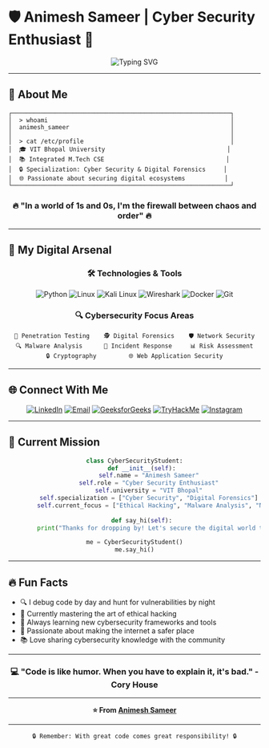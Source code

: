 # 🛡️ Animesh Sameer | Cyber Security Enthusiast 🔐

<div align="center">
  
![Typing SVG](https://readme-typing-svg.herokuapp.com?font=Fira+Code&weight=600&size=28&duration=4000&pause=1000&color=00F7FF&center=true&vCenter=true&width=600&lines=Welcome+to+my+Digital+Fortress;Cyber+Security+%7C+Digital+Forensics;Securing+the+Digital+World;Code+%7C+Investigate+%7C+Protect)

</div>

---

## 🎯 About Me

```ascii
┌─────────────────────────────────────────────────────────────┐
│  > whoami                                                   │
│  animesh_sameer                                             │
│                                                             │
│  > cat /etc/profile                                         │
│  🎓 VIT Bhopal University                                  │
│  📚 Integrated M.Tech CSE                                  │
│  🔒 Specialization: Cyber Security & Digital Forensics     │
│  🌐 Passionate about securing digital ecosystems           │
└─────────────────────────────────────────────────────────────┘
```

<div align="center">

### 🔥 "In a world of 1s and 0s, I'm the firewall between chaos and order" 🔥

</div>

---

## 🚀 My Digital Arsenal

<div align="center">

### 🛠️ Technologies & Tools

![Python](https://img.shields.io/badge/Python-3776AB?style=for-the-badge&logo=python&logoColor=white)
![Linux](https://img.shields.io/badge/Linux-FCC624?style=for-the-badge&logo=linux&logoColor=black)
![Kali Linux](https://img.shields.io/badge/Kali%20Linux-557C94?style=for-the-badge&logo=kalilinux&logoColor=white)
![Wireshark](https://img.shields.io/badge/Wireshark-1679A7?style=for-the-badge&logo=wireshark&logoColor=white)
![Docker](https://img.shields.io/badge/Docker-2496ED?style=for-the-badge&logo=docker&logoColor=white)
![Git](https://img.shields.io/badge/Git-F05032?style=for-the-badge&logo=git&logoColor=white)

### 🔍 Cybersecurity Focus Areas

```
🔐 Penetration Testing    🕵️ Digital Forensics    🛡️ Network Security
🔍 Malware Analysis      🚨 Incident Response     📊 Risk Assessment
🔒 Cryptography         🌐 Web Application Security
```

</div>


---

## 🌐 Connect With Me

<div align="center">

[![LinkedIn](https://img.shields.io/badge/LinkedIn-0077B5?style=for-the-badge&logo=linkedin&logoColor=white)](https://www.linkedin.com/in/animeshsameer)
[![Email](https://img.shields.io/badge/Email-D14836?style=for-the-badge&logo=gmail&logoColor=white)](mailto:animeshsameer06@gmail.com)
[![GeeksforGeeks](https://img.shields.io/badge/GeeksforGeeks-0F9D58?style=for-the-badge&logo=geeksforgeeks&logoColor=white)](https://www.geeksforgeeks.org/user/animeshsas5mw/)
[![TryHackMe](https://img.shields.io/badge/TryHackMe-212C42?style=for-the-badge&logo=tryhackme&logoColor=white)](https://tryhackme.com/p/animeshsameer2022)
[![Instagram](https://img.shields.io/badge/Instagram-E4405F?style=for-the-badge&logo=instagram&logoColor=white)](https://www.instagram.com/animeshhhhhhhh_)

</div>

---

## 🎯 Current Mission

<div align="center">

```python
class CyberSecurityStudent:
    def __init__(self):
        self.name = "Animesh Sameer"
        self.role = "Cyber Security Enthusiast"
        self.university = "VIT Bhopal"
        self.specialization = ["Cyber Security", "Digital Forensics"]
        self.current_focus = ["Ethical Hacking", "Malware Analysis", "Network Security"]
        
    def say_hi(self):
        print("Thanks for dropping by! Let's secure the digital world together! 🔐")

me = CyberSecurityStudent()
me.say_hi()
```

</div>

---

## 🔥 Fun Facts

- 🔍 I debug code by day and hunt for vulnerabilities by night
- 🎯 Currently mastering the art of ethical hacking
- 🚀 Always learning new cybersecurity frameworks and tools
- 🔐 Passionate about making the internet a safer place
- 📚 Love sharing cybersecurity knowledge with the community

---

<div align="center">

### 💻 "Code is like humor. When you have to explain it, it's bad." - Cory House

---

**⭐ From [Animesh Sameer](https://github.com/YourGitHubUsername)**

</div>

---

<div align="center">

```
🔒 Remember: With great code comes great responsibility! 🔒
```

</div>
